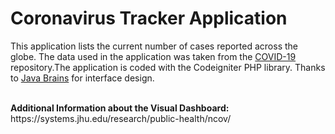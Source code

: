 # Coronavirus Tracker Application

This application lists the current number of cases reported across the globe. The data used in the application was taken from the <a href="https://github.com/CSSEGISandData/COVID-19"> COVID-19 </a> repository.The application is coded with the Codeigniter PHP library. Thanks to <a href="https://www.youtube.com/user/koushks">Java Brains</a> for interface design.

<br>
<b>Additional Information about the Visual Dashboard:</b><br>
https://systems.jhu.edu/research/public-health/ncov/
<br><br>



